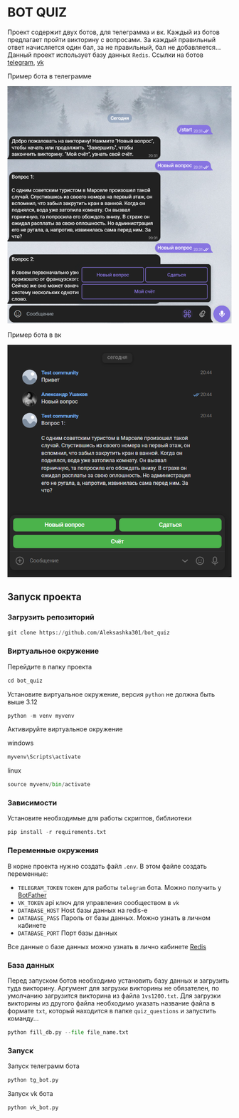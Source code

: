 # BOT QUIZ

 Проект содержит двух ботов, для телеграмма и вк. Каждый из ботов предлагает пройти викторину с вопросами. За каждый
правильный ответ начисляется один бал, за не правильный, бал не добавляется... Данный проект использует базу данных 
`Redis`.
Ссылки на ботов [telegram](https://web.telegram.org/k/?swfix=1#@Aleksashka301_Bot), [vk](https://vk.com/club231509983)

Пример бота в телеграмме

![screenshot tekegram](img/%D0%A1%D0%BD%D0%B8%D0%BC%D0%BE%D0%BA%20%D1%8D%D0%BA%D1%80%D0%B0%D0%BD%D0%B0%202025-09-10%20203203.png)


Пример бота в вк

![screenshot vk](img/%D0%A1%D0%BD%D0%B8%D0%BC%D0%BE%D0%BA%20%D1%8D%D0%BA%D1%80%D0%B0%D0%BD%D0%B0%202025-09-10%20204522.png)

## Запуск проекта

### Загрузить репозиторий
```python
git clone https://github.com/Aleksashka301/bot_quiz
```
### Виртуальное окружение
 Перейдите в папку проекта
```python
cd bot_quiz
```
 Установите виртуальное окружение, версия `python` не должна быть выше 3.12
```python
python -m venv myvenv
```
 Активируйте виртуальное окружение

 windows
```python
myvenv\Scripts\activate
```
 linux
```python
source myvenv/bin/activate
```
### Зависимости
 Установите необходимые для работы скриптов, библиотеки
```python
pip install -r requirements.txt
```
### Переменные окружения
 В корне проекта нужно создать файл `.env`. В этом файле создать переменные:
 - `TELEGRAM_TOKEN` токен для работы `telegram` бота. Можно получить у [BotFather](https://web.telegram.org/k/?swfix=1#@BotFather)
 - `VK_TOKEN` api ключ для управления сообществом в `vk`
 - `DATABASE_HOST` Host базы данных на redis-е
 - `DATABASE_PASS` Пароль от базы данных. Можно узнать в личном кабинете 
 - `DATABASE_PORT` Порт базы данных

Все данные о базе данных можно узнать в лично кабинете [Redis](https://cloud.redis.io/?code=QJ-G91UeqM5SXQswMm5-NrGhc0Z1GI4uk2E0gFtpEcY&state=rS8TLqIzvCBw3sCcdKTUX7SWsCv63o0hbVwPpeCzHSsXuM6n9Es3QEYKiAY2A1H6#/)

### База данных
 Перед запуском ботов необходимо установить базу данных и загрузить туда викторину. Аргумент для загрузки викторины не
обязателен, по умолчанию загрузится викторина из файла `1vs1200.txt`. Для загрузки викторины из другого файла необходимо
указать название файла в формате `txt`, который находится в папке `quiz_questions` и запустить команду...
```python
python fill_db.py --file file_name.txt
```

### Запуск
Запуск телеграмм бота
```python
python tg_bot.py
```
Запуск vk бота
```python
python vk_bot.py
```
